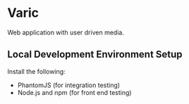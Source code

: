 Varic
=====

Web application with user driven media.


Local Development Environment Setup
-----------------------------------

Install the following:
  * PhantomJS (for integration testing)
  * Node.js and npm (for front end testing)
